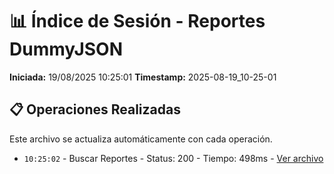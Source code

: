 # 📊 Índice de Sesión - Reportes DummyJSON

**Iniciada:** 19/08/2025 10:25:01
**Timestamp:** 2025-08-19_10-25-01

## 📋 Operaciones Realizadas

Este archivo se actualiza automáticamente con cada operación.
- `10:25:02` - Buscar Reportes - Status: 200 - Tiempo: 498ms - [Ver archivo](buscar_reportes_01_2025-08-19_10-25-01.json)

